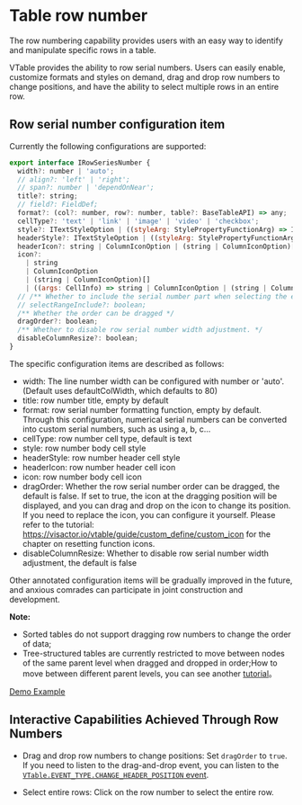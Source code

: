 # Table row number

The row numbering capability provides users with an easy way to identify and manipulate specific rows in a table.

VTable provides the ability to row serial numbers. Users can easily enable, customize formats and styles on demand, drag and drop row numbers to change positions, and have the ability to select multiple rows in an entire row.

## Row serial number configuration item

Currently the following configurations are supported:

```javascript
export interface IRowSeriesNumber {
  width?: number | 'auto';
  // align?: 'left' | 'right';
  // span?: number | 'dependOnNear';
  title?: string;
  // field?: FieldDef;
  format?: (col?: number, row?: number, table?: BaseTableAPI) => any;
  cellType?: 'text' | 'link' | 'image' | 'video' | 'checkbox';
  style?: ITextStyleOption | ((styleArg: StylePropertyFunctionArg) => ITextStyleOption);
  headerStyle?: ITextStyleOption | ((styleArg: StylePropertyFunctionArg) => ITextStyleOption);
  headerIcon?: string | ColumnIconOption | (string | ColumnIconOption)[];
  icon?:
    | string
    | ColumnIconOption
    | (string | ColumnIconOption)[]
    | ((args: CellInfo) => string | ColumnIconOption | (string | ColumnIconOption)[]);
  // /** Whether to include the serial number part when selecting the entire row or all selections */
  // selectRangeInclude?: boolean;
  /** Whether the order can be dragged */
  dragOrder?: boolean;
  /** Whether to disable row serial number width adjustment. */
  disableColumnResize?: boolean;
}
```

The specific configuration items are described as follows:

- width: The line number width can be configured with number or 'auto'. (Default uses defaultColWidth, which defaults to 80)
- title: row number title, empty by default
- format: row serial number formatting function, empty by default. Through this configuration, numerical serial numbers can be converted into custom serial numbers, such as using a, b, c...
- cellType: row number cell type, default is text
- style: row number body cell style
- headerStyle: row number header cell style
- headerIcon: row number header cell icon
- icon: row number body cell icon
- dragOrder: Whether the row serial number order can be dragged, the default is false. If set to true, the icon at the dragging position will be displayed, and you can drag and drop on the icon to change its position. If you need to replace the icon, you can configure it yourself. Please refer to the tutorial: https://visactor.io/vtable/guide/custom_define/custom_icon for the chapter on resetting function icons.
- disableColumnResize: Whether to disable row serial number width adjustment, the default is false

Other annotated configuration items will be gradually improved in the future, and anxious comrades can participate in joint construction and development.

**Note:**

- Sorted tables do not support dragging row numbers to change the order of data;
- Tree-structured tables are currently restricted to move between nodes of the same parent level when dragged and dropped in order;How to move between different parent levels, you can see another [tutorial](../interaction/drag_header)。

[Demo Example](../../demo/basic-functionality/row-series-number)

## Interactive Capabilities Achieved Through Row Numbers

- Drag and drop row numbers to change positions: Set `dragOrder` to `true`. If you need to listen to the drag-and-drop event, you can listen to the [`VTable.EVENT_TYPE.CHANGE_HEADER_POSITION` event](../../api/events#CHANGE_HEADER_POSITION).

- Select entire rows: Click on the row number to select the entire row.
